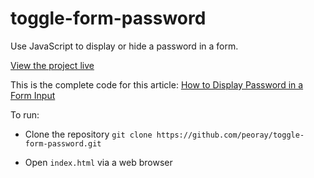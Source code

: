 # toggle-form-password

Use JavaScript to display or hide a password in a form.

[View the project live](https://peoray.github.io/toggle-form-password/)

This is the complete code for this article:
[How to Display Password in a Form Input](https://peoray.dev/blog/display-password-form-input/)

To run:

- Clone the repository
  `git clone https://github.com/peoray/toggle-form-password.git`


- Open `index.html` via a web browser
